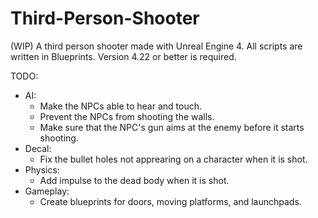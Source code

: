 # Third-Person-Shooter
(WIP) A third person shooter made with Unreal Engine 4. All scripts are written in Blueprints.
Version 4.22 or better is required. 

TODO:
  + AI:
    - Make the NPCs able to hear and touch.
    - Prevent the NPCs from shooting the walls.
    - Make sure that the NPC's gun aims at the enemy before it starts shooting.
  + Decal:
    - Fix the bullet holes not apprearing on a character when it is shot.
  + Physics:
    - Add impulse to the dead body when it is shot.
  + Gameplay:
    - Create blueprints for doors, moving platforms, and launchpads.
